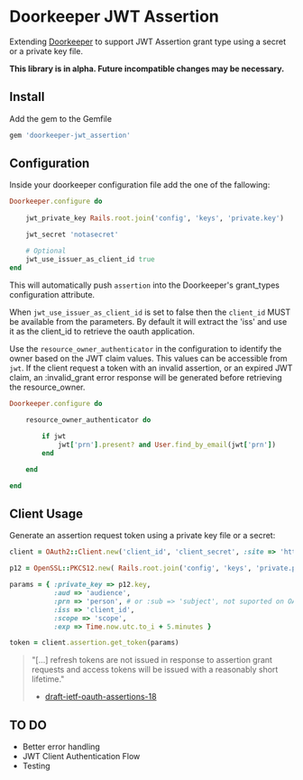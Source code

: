 # Doorkeeper JWT Assertion

Extending [Doorkeeper](https://github.com/doorkeeper-gem/doorkeeper) to support JWT Assertion grant type using a secret or a private key file.

**This library is in alpha. Future incompatible changes may be necessary.**

## Install

Add the gem to the Gemfile

```ruby
gem 'doorkeeper-jwt_assertion'
```

## Configuration

Inside your doorkeeper configuration file add the one of the fallowing:

``` ruby
Doorkeeper.configure do
	
	jwt_private_key Rails.root.join('config', 'keys', 'private.key')

	jwt_secret 'notasecret'

	# Optional
	jwt_use_issuer_as_client_id true
end
```

This will automatically push `assertion` into the Doorkeeper's grant_types configuration attribute.

When `jwt_use_issuer_as_client_id` is set to false then the `client_id` MUST be available from the parameters. By default it will extract the 'iss' and use it as the client_id to retrieve the oauth application.

Use the `resource_owner_authenticator` in the configuration to identify the owner based on the JWT claim values. This values can be accessible from `jwt`.
If the client request a token with an invalid assertion, or an expired JWT claim, an :invalid_grant error response will be generated before retrieving the resource_owner.

``` ruby
Doorkeeper.configure do
	
	resource_owner_authenticator do

		if jwt
			jwt['prn'].present? and User.find_by_email(jwt['prn'])
		end

	end

end

```

## Client Usage

Generate an assertion request token using a private key file or a secret:

``` ruby
client = OAuth2::Client.new('client_id', 'client_secret', :site => 'http://my-site.com')

p12 = OpenSSL::PKCS12.new( Rails.root.join('config', 'keys', 'private.p12').open )

params = { :private_key => p12.key,
           :aud => 'audience',
           :prn => 'person', # or :sub => 'subject', not suported on OAuth2 1.0.0 yet.
           :iss => 'client_id',
           :scope => 'scope',
           :exp => Time.now.utc.to_i + 5.minutes }

token = client.assertion.get_token(params)
```

>  "[...] refresh tokens are not issued
>  in response to assertion grant requests and access tokens will be
>  issued with a reasonably short lifetime."
> - [draft-ietf-oauth-assertions-18](https://tools.ietf.org/html/draft-ietf-oauth-assertions-18#section-4.1)

## TO DO

* Better error handling
* JWT Client Authentication Flow
* Testing